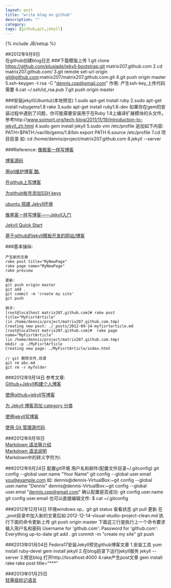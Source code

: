 ```yaml
---
layout: post
title: "write blog on github"
description: ""
category: 
tags: [github,git,jekyll]
---
```

{% include JB/setup %}


##2012年9月9日  
	在github创建blog日志
###下载模版上传
	1.git clone https://github.com/plusjade/jekyll-bootstrap.git matrix207.github.com
	2.cd matrix207.github.com/
	3.git remote set-url origin git@github.com:matrix207/matrix207.github.com.git
	4.git push origin master
	5.ssh-keygen -t rsa -C "dennis.cpp@gmail.com"
	  作用: 产生ssh-key,上传代码需要
	6.cat ~/.ssh/id_rsa.pub
	7.git push origin master

###安装jekyll(Ubuntu)(本地预览)
	1.sudo apt-get install ruby
	2.sudo apt-get install rubygems1.8 rake
	3.sudo apt-get install ruby1.8-dev
		如果你在gem的安装过程中遇到了问题，你可能需要安装用于在Ruby 1.8上编译扩展模块的头文件。
		参考http://www.soimort.org/tech-blog/2011/11/19/introduction-to-jekyll_zh.html
	4.sudo gem install jekyll
	5.sudo vim /etc/profile
		追加如下内容:
		PATH=$PATH:/var/lib/gems/1.8/bin
		export PATH
	6.source /etc/profile
	7.cd 项目目录
		如: cd /home/dennis/project/matrix207.github.com
	8.jekyll --server


###Reference:
[像极客一样写博客](http://zyzhang.github.com/blog/2012/08/29/%E5%83%8F%E6%9E%81%E5%AE%A2%E4%B8%80%E6%A0%B7%E5%86%99%E5%8D%9A%E5%AE%A2/)

[博客源码](https://github.com/zyzhang/zyzhang.github.com)

[用git维护博客,酷.](http://www.worldhello.net/2011/11/29/jekyll-based-blog-setup.html)

[在github上写博客](http://www.cnblogs.com/Lvkun/archive/2012/02/08/write-blog-on-github.html)

[为github帐号添加SSH keys](http://blog.csdn.net/keyboardota/article/details/7603630)

[ubuntu 搭建 Jekyll环境](http://blog.csdn.net/liumengxinfly/article/details/7419144)

[像黑客一样写博客——Jekyll入门](http://www.soimort.org/tech-blog/2011/11/19/introduction-to-jekyll_zh.html)

[Jekyll Quick Start ](http://jekyllbootstrap.com/usage/jekyll-quick-start.html)

[基于github的jekyll模板开发的网站/博客](https://github.com/mojombo/jekyll/wiki/sites)
	

###基本操纵:  

	产生新的文章  
	rake post title="MyNewPage"  
	rake page name="MyNewPage"  
	rake preview  

	更新:
	git push origin master
	git add .
	git commit -m 'create my site'
	git push
	
	例子:
	[root@localhost matrix207.github.com]# rake post title="MyFisrtArticle"
	(in /home/dennis/project/matrix207.github.com.tmp)
	Creating new post: ./_posts/2012-09-14-myfisrtarticle.md
	[root@localhost matrix207.github.com]#  rake page name="MyFisrtArticle"
	(in /home/dennis/project/matrix207.github.com.tmp)
	mkdir -p ./MyFisrtArticle
	Creating new page: ./MyFisrtArticle/index.html
	
	// git 删除文件,目录
	git rm abc.md
	git rm -r myfolder
	
###2012年9月14日 
参考文章:  
[Github+Jekyll构建个人博客](http://equation85.github.com/blog/blog-with-github-and-jekyll/)

[使用github+jekyll写博客](http://hjkl.me/git/2012/05/29/git-jekyll-blogging.html)

[为 Jekyll 博客添加 category 分类](http://www.pizn.me/2012/02/23/use-category-plugin-for-jekyll-blog.html)

[使用jekyll写博客](http://www.brucebot.com/2012/03/blog_with_jekyll_and_markdown/)

[使用 Git 管理源代码](http://www.ibm.com/developerworks/cn/linux/l-git/)
	
	
###2012年9月16日  
[Markdown 语法等介绍](http://zh.wikipedia.org/wiki/Markdown)  
[Markdown 语法说明  ](http://wowubuntu.com/markdown/)  
Markdown中的转义字符为\
	
###2012年9月24日
	配置git环境 用户名和邮件(配置文件目录~/.gitconfig)
	git config --global user.name "Your Name"
    git config --global user.email you@example.com
	如:
		dennis@dennis-VirtualBox:~git config --global user.name "Dennis"
		dennis@dennis-VirtualBox:~git config --global user.emal "dennis.cpp@gmail.com"
	确认配置是否成功:
	git config user.name
	git config user.email
	也可以直接编辑文件:
	$ cat ~/.gitconfig
	
###2012年12月14日
	环境windows xp，git
	git status 查看状态
	git pull 更新
	在_post目录中加入新的文章后如:2012-12-14-visual-studio-project-clean.md 
	执行下面的命令更新上传
	git push origin master
	下面这三行是执行上一个命令要求输入用户名和密码
		Username for 'github.com':
		Password for 'github.com':
		Everything up-to-date
	git add .
	git commit -m "create my site"
	git push

###2013年01月04日
	Fedora17安装Jekyll预览github博客文章
	1.安装工具
		yum install ruby-devel
		gem install jekyll
	2.在blog目录下运行jekyll服务
		jekyll --server
	3.预览blog
		打开http://localhost:4000
	4.rake产生post文章
		gem install rake
		rake post title="***"

###2013年01月25日  
[轻量级标记语言](http://www.worldhello.net/gotgithub/appendix/markups.html)
